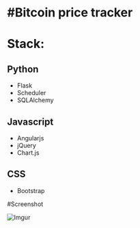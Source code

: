 #Bitcoin price tracker
===========

Stack:
======

Python
------
* Flask
* Scheduler
* SQLAlchemy

Javascript
----------
* Angularjs
* jQuery
* Chart.js

CSS
---
* Bootstrap


#Screenshot


![Imgur](http://i.imgur.com/A5I1aoz.png)